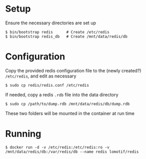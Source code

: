 
# Setup

Ensure the necessary directories are set up

    $ bin/bootstrap redis      # Create /etc/redis
    $ bin/bootstrap redis_db   # Create /mnt/data/redis/db

# Configuration

Copy the provided redis configuration file to the (newly created?) `/etc/redis`, and edit as necessary

    $ sudo cp redis/redis.conf /etc/redis

If needed, copy a redis `.rdb` file into the data directory

    $ sudo cp /path/to/dump.rdb /mnt/data/redis/db/dump.rdb

These two folders will be mounted in the container at run time

# Running

    $ docker run -d -v /etc/redis:/etc/redis:ro -v /mnt/data/redis/db:/var/redis/db --name redis lomotif/redis
